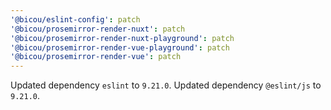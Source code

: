 ```yaml
---
'@bicou/eslint-config': patch
'@bicou/prosemirror-render-nuxt': patch
'@bicou/prosemirror-render-nuxt-playground': patch
'@bicou/prosemirror-render-vue-playground': patch
'@bicou/prosemirror-render-vue': patch
---
```


Updated dependency `eslint` to `9.21.0`.
Updated dependency `@eslint/js` to `9.21.0`.
